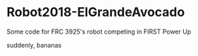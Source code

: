 # Robot2018-ElGrandeAvocado
Some code for FRC 3925's robot competing in FIRST Power Up

suddenly, bananas
